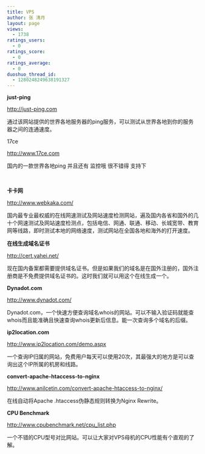 ```yaml
---
title: VPS
author: 张 清月
layout: page
views:
  - 1738
ratings_users:
  - 0
ratings_score:
  - 0
ratings_average:
  - 0
duoshuo_thread_id:
  - 1280248249638191327
---
```

**just-ping**

<a href="http://just-ping.com/" target="_blank">http://just-ping.com</a>

通过该网站提供的世界各地服务器的ping服务，可以测试从世界各地到你的服务器之间的连通速度。

17ce

<a title="http://www.17ce.com" href="http://www.17ce.com" target="_blank">http://www.17ce.com</a>

国内的一款世界各地ping 并且还有 监控哦 很不错得 支持下

&nbsp;

**卡卡网**

<a href="http://www.webkaka.com/" target="_blank">http://www.webkaka.com/</a>

国内最专业最权威的在线网速测试及网站速度检测网站，遍及国内各省和国外的几十个网速测试及网站速度检测点，包括电信、网通、联通、移动、长城宽带、教育网等线路，即时测试本地的网络速度，测试网站在全国各地和海外的打开速度。

**在线生成域名证书**

<a href="http://cert.yahei.net/" target="_blank">http://cert.yahei.net/</a>

现在国内备案都需要提供域名证书。但是如果我们的域名是在国外注册的，国外注册商是不免费提供域名证书的。这时我们就可以用这个在线生成一个。

**Dynadot.com**

<a href="http://www.dynadot.com/domain/search.html" target="_blank">http://www.dynadot.com/</a>

Dynadot.com，一个快速方便查询域名whois的网站。可以不输入验证码就能查whois而且能准确且快速查询whois更新后信息。能一次查询多个域名的后缀。

**ip2location.com**

<a href="http://www.ip2location.com/demo.aspx" target="_blank">http://www.ip2location.com/demo.aspx</a>

一个查询IP归属的网站，免费用户每天可以使用20次，其最强大的地方是可以查询出这个IP所属的机房和线路。

**convert-apache-htaccess-to-nginx**

<a href="http://www.anilcetin.com/convert-apache-htaccess-to-nginx/" target="_blank">http://www.anilcetin.com/convert-apache-htaccess-to-nginx/</a>

在线自动将Apache .htaccess伪静态规则转换为Nginx Rewrite。

**CPU Benchmark**

<a href="http://www.cpubenchmark.net/cpu_list.php" target="_blank">http://www.cpubenchmark.net/cpu_list.php</a>

一个不错的CPU型号对比网站。可以让大家对VPS母机的CPU性能有个直观的了解。